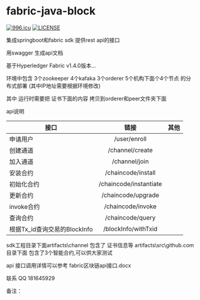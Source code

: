 # fabric-java-block

[![996.icu](https://img.shields.io/badge/link-996.icu-red.svg)](https://996.icu)
[![LICENSE](https://img.shields.io/badge/license-Anti%20996-blue.svg)](https://github.com/996icu/996.ICU/blob/master/LICENSE)

集成springboot和fabric sdk 提供rest api的接口

用swagger 生成api文档

基于Hyperledger Fabric v1.4.0版本...

环境中包含 3个zookeeper 4个kafaka 3个orderer 5个机构下面个4个节点 的分布式部署 (其中IP地址需要根据环境修改)  

其中 运行时需要把 证书下面的内容 拷贝到orderer和peer文件夹下面


api说明

| 接口	        | 链接           | 其他 |
| ------------- |:-------------:| -----:|
| 申请用户 | /user/enroll |  |
| 创建通道 | /channel/create |  |
| 加入通道 | /channel/join |  |
| 安装合约 | /chaincode/install |  |
| 初始化合约 | /chaincode/instantiate |  |
| 更新合约 | /chaincode/upgrade |  |
| invoke合约 | /chaincode/invoke |  |
| 查询合约 | /chaincode/query |  |
| 根据Tx_id查询交易的BlockInfo | /blockInfo/withTxid |  |

sdk工程目录下面artifacts\channel 包含了 证书信息等
              artifacts\src\github.com 目录下面 包含了3个智能合约,可以供大家测试

api 接口调用详情可以参考 fabric区块链api接口.docx

联系 QQ 181645929

备注：

